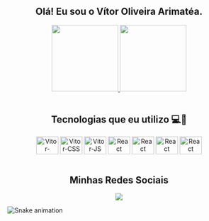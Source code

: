 <div align="center">
  <h2>Olá! Eu sou o Vítor Oliveira Arimatéa.</h2>
</div>
  
<div align="center">
  <a href="https://github.com/VitorArimatea">
  <img height="150rem" src="https://github-readme-stats.vercel.app/api?username=VitorArimatea&show_icons=true&theme=github_dark&include_all_commits=true&count_private=true"/>
  <img height="150rem" src="https://github-readme-stats.vercel.app/api/top-langs/?username=VitorArimatea&layout=compact&langs_count=7&theme=github_dark"/>
  </a>
</div>

<div align="center" style="display:inline_block"><br>
  <h2>Tecnologias que eu utilizo 💻💙</h2>
  <img align="center" alt="Vitor-HTML" height="40" width="50" src="https://cdn.jsdelivr.net/gh/devicons/devicon/icons/html5/html5-original.svg">
  <img align="center" alt="Vitor-CSS" height="40" width="50" src="https://cdn.jsdelivr.net/gh/devicons/devicon/icons/css3/css3-original.svg">
  <img align="center" alt="Vitor-JS" height="40" width="50" src="https://cdn.jsdelivr.net/gh/devicons/devicon/icons/javascript/javascript-original.svg">
  <img align="center" alt="React" height="40" width="50" src="https://cdn.jsdelivr.net/gh/devicons/devicon/icons/react/react-original.svg">
  <img align="center" alt="React" height="40" width="50" src="https://cdn.jsdelivr.net/gh/devicons/devicon/icons/nodejs/nodejs-original.svg">
  <img align="center" alt="React" height="40" width="50" src="https://cdn.jsdelivr.net/gh/devicons/devicon/icons/php/php-plain.svg">
  <img align="center" alt="React" height="40" width="50" src="https://cdn.jsdelivr.net/gh/devicons/devicon/icons/mysql/mysql-original-wordmark.svg">
</div><br>

<div align="center">
  <h2>Minhas Redes Sociais</h2>
  <a href="https://www.linkedin.com/in/vitorarimatea/" target="_blank"><img src="https://img.shields.io/badge/-LinkedIn-%230077B5?style=for-the-   badge&logo=linkedin&logoColor=white" target="_blank"></a> 
</div>

![Snake animation](https://github.com/VitorArimatea/VitorArimatea/blob/output/github-contribution-grid-snake.svg)
